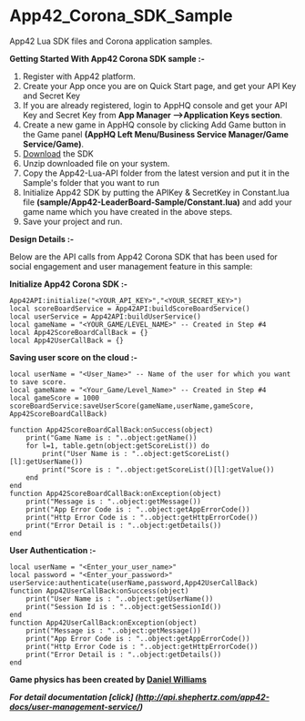App42_Corona_SDK_Sample
=======================

App42 Lua SDK files and Corona application samples.


__Getting Started With App42 Corona SDK sample :-__

1. Register with App42 platform.
2. Create your App once you are on Quick Start page, and get your API Key and Secret Key
3. If you are already registered, login to AppHQ console and get your API Key and Secret Key from **App Manager –>Application Keys section**.
4. Create a new game in AppHQ console by clicking Add Game button in the Game panel **(AppHQ Left Menu/Business Service Manager/Game Service/Game)**.
5. [Download](https://github.com/shephertz/App42_Corona_SDK/archive/master.zip) the SDK
6. Unzip downloaded file on your system.
7. Copy the App42-Lua-API folder from the latest version and put it in the Sample's folder that you want to run
8. Initialize App42 SDK by putting the APIKey & SecretKey in Constant.lua file **(sample/App42-LeaderBoard-Sample/Constant.lua)** and add your game name which you have created in the above steps.
9. Save your project and run.

__Design Details :-__

Below are the API calls from App42 Corona SDK that has been used for social engagement and user management feature in this sample:

__Initialize App42 Corona SDK :-__

```
App42API:initialize("<YOUR_API_KEY>","<YOUR_SECRET_KEY>")
local scoreBoardService = App42API:buildScoreBoardService()
local userService = App42API:buildUserService()
local gameName = "<YOUR_GAME/LEVEL_NAME>" -- Created in Step #4
local App42ScoreBoardCallBack = {}
local App42UserCallBack = {}
```
__Saving user score on the cloud :-__

```
local userName = "<User_Name>" -- Name of the user for which you want to save score.
local gameName = "<Your_Game/Level_Name>" -- Created in Step #4
local gameScore = 1000
scoreBoardService:saveUserScore(gameName,userName,gameScore, App42ScoreBoardCallBack)

function App42ScoreBoardCallBack:onSuccess(object)
	print("Game Name is : "..object:getName())
	for l=1, table.getn(object:getScoreList()) do
		print("User Name is : "..object:getScoreList()[l]:getUserName())
		print("Score is : "..object:getScoreList()[l]:getValue())
	end
end
function App42ScoreBoardCallBack:onException(object)
	print("Message is : "..object:getMessage())
	print("App Error Code is : "..object:getAppErrorCode())
	print("Http Error Code is : "..object:getHttpErrorCode())
	print("Error Detail is : "..object:getDetails())
end
```

__User Authentication :-__

```
local userName = "<Enter_your_user_name>"
local password = "<Enter_your_password>"
userService:authenticate(userName,password,App42UserCallBack)
function App42UserCallBack:onSuccess(object)
	print("User Name is : "..object:getUserName())
	print("Session Id is : "..object:getSessionId())
end
function App42UserCallBack:onException(object)
	print("Message is : "..object:getMessage())
	print("App Error Code is : "..object:getAppErrorCode())
	print("Http Error Code is : "..object:getHttpErrorCode())
	print("Error Detail is : "..object:getDetails())
end
```

__Game physics has been created by [Daniel Williams](http://mobile.tutsplus.com/tutorials/corona/corona-sdk-build-a-monkey-defender/)__


___For detail documentation [click] (http://api.shephertz.com/app42-docs/user-management-service/)___
